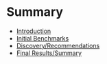 # Summary

* [Introduction](README.md)
* [Initial Benchmarks](01-initial-benchmarks.md)
* [Discovery/Recommendations](02-discovery-recommendations.md)
* [Final Results/Summary](03-final-results-summary.md)

